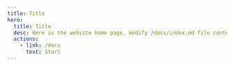 ```yaml
---
title: Title
hero:
  title: Title
  desc: Here is the website home page, modify /docs/index.md file content can update this page!
  actions:
    - link: /docs
      text: Start
---
```

